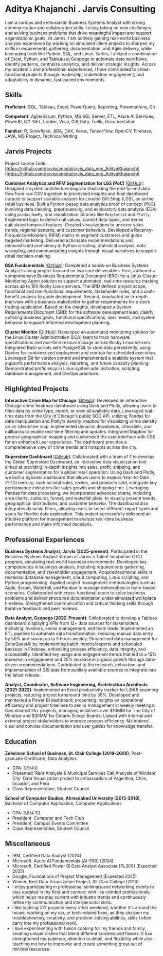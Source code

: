 # Aditya Khajanchi . Jarvis Consulting

I am a curious and enthusiastic Business Systems Analyst with strong communication and collaboration skills. I enjoy taking on new challenges and solving business problems that drive meaningful impact and support organizational goals. At Jarvis, I am actively gaining real-world business analysis experience by working on simulated client projects to sharpen my skills in requirements gathering, documentation, and Agile delivery, while leveraging tools like Python, SQL, and Linux. Earlier, I utilized a combination of Excel, Python, and Tableau at Geopogo to automate data workflows, identify patterns, centralize analytics, and deliver strategic insights. Across my academic and professional experiences, I have contributed to cross-functional projects through leadership, stakeholder engagement, and adaptability in dynamic, fast-paced environments.

## Skills

**Proficient:** SQL, Tableau, Excel, PowerQuery, Reporting, Presentations, Git

**Competent:** Agile/Scrum, Python, MS SQL Server, ETL, Azure AI Services, PowerBI, C# .NET, Looker, Visio, GIS Data, Trello, Documentation

**Familiar:** R, Snowflake, JIRA, DAX, Keras, TensorFlow, OpenCV, Firebase, JAVA, MS Project, Technical Writing

## Jarvis Projects

Project source code: [https://github.com/jarviscanada/jarvis_data_eng_AdityaKhajanchi](https://github.com/jarviscanada/jarvis_data_eng_AdityaKhajanchi)


**Customer Analytics and RFM Segmentation for LGS (PoC)** [[GitHub](https://github.com/jarviscanada/jarvis_data_eng_AdityaKhajanchi/tree/master/python_data_analytics)]: Designed a system architecture diagram illustrating the end-to-end data flow from raw CSV ingestion to processed insights and final dashboard outputs to support scalable analysis for London Gift Shop (LGS), an online retail business. Built a Python-based data analytics proof of concept (PoC) involving data cleaning, preprocessing, and exploratory data analysis (EDA) using `pandas`,`NumPy`, and visualization libraries like `Matplotlib` and `Plotly`. Engineered logic to detect null values, correct data types, and derive calculated temporal features. Created visualizations to uncover sales trends, regional patterns, and customer behaviors. Developed a Recency-Frequency-Monetary (RFM) matrix to segment customers and guide targeted marketing. Delivered actionable recommendations and demonstrated proficiency in Python scripting, statistical analysis, data wrangling, and communicating insights through visual narratives to support retail decision-making.

**BSA Fundamentals** [[GitHub](https://github.com/jarviscanada/jarvis_data_eng_AdityaKhajanchi/tree/master/bsa)]: Completed a hands-on Business Systems Analyst training project focused on two core deliverables. First, authored a comprehensive Business Requirements Document (BRD) for a Linux Cluster Monitoring Agent solution to support automated, real-time resource tracking across up to 100 Rocky Linux servers. The BRD defined project scope, functional and non-functional requirements, stakeholder roles, and a cost-benefit analysis to guide development. Second, conducted an in-depth interview with a business stakeholder to gather requirements for a stock trading application. Based on the insights, developed a System Requirements Document (SRD) for the software development lead, clearly outlining business goals, functional specifications, user needs, and system behavior to support informed development planning.

**Cluster Monitor** [[GitHub](https://github.com/jarviscanada/jarvis_data_eng_AdityaKhajanchi/tree/master/linux_sql)]: Developed an automated monitoring solution for the Linux Cluster Administration (LCA) team to track hardware specifications and real-time resource usage across Rocky Linux servers. Integrated Bash scripts with PostgreSQL to store data persistently, using Docker for containerized deployment and crontab for scheduled execution. Leveraged Git for version control and implemented a scalable system that supports performance analysis, reporting, and future capacity planning. Demonstrated proficiency in Linux system administration, scripting, database management, and DevOps practices.


## Highlighted Projects
**Interactive Crime Map for Chicago** [[GitHub](https://github.com/ANK002X/DA-Projects/blob/2489f63ced2365bece7fa054d2a22f3bf85444d4/PersonalProjects/4a_ChicagoCrimesDataVisualization%5BView_in_Browser%5D.ipynb)]: Developed an interactive Chicago crime heatmap dashboard using Dash and Plotly, allowing users to filter data by crime type, month, or view all available data. Leveraged real-time data from the City of Chicago's public SOD API, utilizing Pandas for data manipulation and Plotly's density_mapbox for visualizing crime density on an interactive map. Implemented dynamic dropdowns, checklists, and callbacks to enable real-time filtering and updates. Integrated Mapbox for precise geographical mapping and customized the user interface with CSS for an enhanced user experience. The dashboard provides a comprehensive view of crime trends and hotspots across the city.

**Superstore Dashboard** [[GitHub](https://github.com/ANK002X/DA-Projects/blob/40af22f44b816dcf8926f9eab1e9fdd20caabe4b/PersonalProjects/1_TheGlobalSuperstore-Insights_Graphs.ipynb)]: Collaborated with a team of 7 to develop the Global Superstore Dashboard, an interactive data visualization tool aimed at providing in-depth insights into sales, profit, shipping, and customer segmentation for a global retail operation. Using Dash and Plotly, we built a dynamic dashboard that allows users to explore Year-to-Date (YTD) metrics, such as total sales, orders, and products sold, alongside key performance indicators like sales growth and shipping time. Leveraging Pandas for data processing, we incorporated advanced charts, including area charts, sunburst, funnel, and waterfall plots, to visually present trends, geographical distributions, and customer behavior. The dashboard also integrates dynamic filters, allowing users to select different report types and years for flexible data exploration. This project successfully delivered an intuitive platform for management to analyze real-time business performance and make informed decisions.


## Professional Experiences

**Business Systems Analyst, Jarvis (2025-present)**: Participated in the Business Systems Analyst stream of Jarvis's Talent Incubation (TIC) program, simulating real-world business environments. Developed key competencies in business analysis, including requirements gathering, documentation, and stakeholder engagement. Acquired technical skills in relational database management, cloud computing, Linux scripting, and Python programming. Applied project management methodologies such as Agile, Scrum, Waterfall, and Kanban to manage deliverables in team-based scenarios. Collaborated with cross-functional peers to solve business problems and deliver structured documentation under simulated workplace timelines. Strengthened communication and critical thinking skills through iterative feedback and peer reviews.

**Data Analyst, Geopogo (2022-Present)**: Collaborated to develop a Tableau dashboard displaying KPIs from 12+ data sources for stakeholders, including investors, senior management, and team leads. Implemented an ETL pipeline to automate data transformation, reducing manual data entry by 50% and saving up to 5 hours weekly. Streamlined data management for ZoneQuestAI by implementing batch imports/exports and scheduled backups in Firebase, enhancing process efficiency, data integrity, and accessibility. Identified key usage and engagement trends that led to a 15% increase in engagement and 25% increase in organic growth through data-driven recommendations. Contributed to the research, extraction, and implementation of GIS data from publicly available sources to integrate into the latest release.

**Analyst, Coordinator, Software Engineering, Architecttura Architects (2021-2022)**: Implemented an Excel productivity tracker for LiDAR scanning projects, reducing project turnaround time by 35%. Developed and maintained a Power BI dashboard, presenting insights on operational efficiency and project timelines to senior management in weekly meetings. Coordinated 25+ projects, managing initiatives over $10MM for The City of Windsor and $30MM for Ontario School Boards. Liaised with internal and external project stakeholders to improve process efficiency. Maintained clear and concise documentation and user guides for knowledge transfer.


## Education
**Zekelman School of Business, St. Clair College (2019-2020)**, Post-graduate Certificate, Data Analytics
- GPA: 3.9/4.0
- Presented 'Rent Analysis & Municipal Services Call Analysis of Windsor City' Data Visualization project to ambassadors of Argentina, Chile, Ecuador, and Peru
- Class Representative, Student Council

**School of Computer Studies, Ahmedabad University (2015-2018)**, Bachelor of Computer Application, Computer Applications
- GPA: 3.8/4.33
- President, Computer and Tech Club
- President, Campus Events Committee
- Class Representative, Student Council


## Miscellaneous
- IBM, Certified Data Analyst (2024)
- Microsoft, Azure AI Fundamentals [AI-900] (2024)
- Microsoft, Certified Power BI Data Analyst Associate [PL300] (Expected 2025)
- Google, Foundations of Project Management (Expected 2025)
- Winner, Best Data Visualization Project, St. Clair College (2019)
- I enjoy participating in professional seminars and networking events to stay updated in my field and connect with like-minded professionals, which helps me stay current with industry trends and continuously refine my communication and interpersonal skills.
- I like tackling DIY projects every other weekend, whether it's around the house, working on my car, or tech-related fixes, as they sharpen my troubleshooting, creativity, and problem-solving abilities, skills I often carry into my professional work.
- I love experimenting with fusion cooking for my friends and family, creating unique dishes that blend different cuisines and flavors. It has strengthened my patience, attention to detail, and flexibility while also teaching me how to improvise and create something great out of minimal resources.